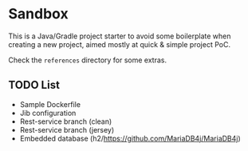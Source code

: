 # Sandbox

This is a Java/Gradle project starter to avoid some boilerplate when creating a new project, aimed
mostly at quick & simple project PoC.

Check the `references` directory for some extras.

## TODO List

* Sample Dockerfile
* Jib configuration
* Rest-service branch (clean)
* Rest-service branch (jersey)
* Embedded database (h2/https://github.com/MariaDB4j/MariaDB4j)

